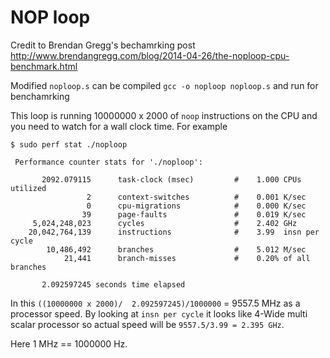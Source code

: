 # NOP loop

Credit to Brendan Gregg's bechamrking post http://www.brendangregg.com/blog/2014-04-26/the-noploop-cpu-benchmark.html

Modified ``noploop.s`` can be compiled `gcc -o noploop noploop.s` and run for benchamrking

This loop is running 10000000 x 2000 of `noop` instructions on the CPU and you need to watch for a wall clock time.
For example 
```
$ sudo perf stat ./noploop

 Performance counter stats for './noploop':

       2092.079115      task-clock (msec)         #    1.000 CPUs utilized
                 2      context-switches          #    0.001 K/sec
                 0      cpu-migrations            #    0.000 K/sec
                39      page-faults               #    0.019 K/sec
     5,024,248,023      cycles                    #    2.402 GHz
    20,042,764,139      instructions              #    3.99  insn per cycle
        10,486,492      branches                  #    5.012 M/sec
            21,441      branch-misses             #    0.20% of all branches

       2.092597245 seconds time elapsed
```
In this `((10000000 x 2000)/  2.092597245)/1000000` = 9557.5 MHz as a processor speed. By looking at `insn per cycle` it looks like 4-Wide multi scalar processor so actual speed will be  `9557.5/3.99 = 2.395 GHz`.


Here 1 MHz == 1000000 Hz.


